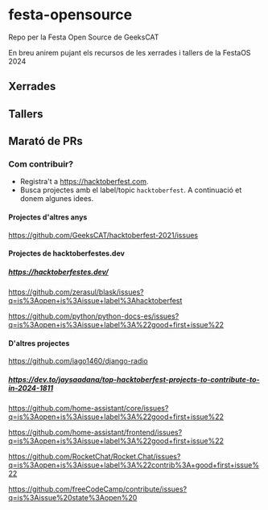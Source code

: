 # festa-opensource
Repo per la Festa Open Source de GeeksCAT

En breu anirem pujant els recursos de les xerrades i tallers de la FestaOS 2024

## Xerrades

## Tallers

## Marató de PRs

### Com contribuir?

- Registra't a https://hacktoberfest.com.
- Busca projectes amb el label/topic `hacktoberfest`. A continuació et donem algunes idees.

#### Projectes d'altres anys

https://github.com/GeeksCAT/hacktoberfest-2021/issues

#### Projectes de hacktoberfestes.dev

##### https://hacktoberfestes.dev/

https://github.com/zerasul/blask/issues?q=is%3Aopen+is%3Aissue+label%3Ahacktoberfest

https://github.com/python/python-docs-es/issues?q=is%3Aopen+is%3Aissue+label%3A%22good+first+issue%22


#### D'altres projectes

https://github.com/iago1460/django-radio

##### https://dev.to/jaysaadana/top-hacktoberfest-projects-to-contribute-to-in-2024-1811

https://github.com/home-assistant/core/issues?q=is%3Aopen+is%3Aissue+label%3A%22good+first+issue%22

https://github.com/home-assistant/frontend/issues?q=is%3Aopen+is%3Aissue+label%3A%22good+first+issue%22

https://github.com/RocketChat/Rocket.Chat/issues?q=is%3Aopen+is%3Aissue+label%3A%22contrib%3A+good+first+issue%22

https://github.com/freeCodeCamp/contribute/issues?q=is%3Aissue%20state%3Aopen%20
